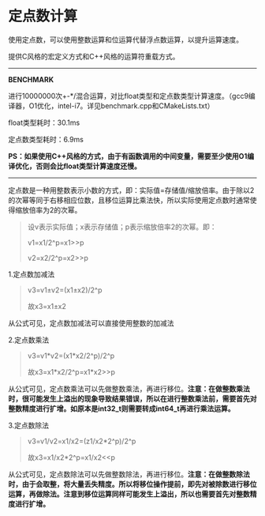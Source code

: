 # 定点数计算

使用定点数，可以使用整数运算和位运算代替浮点数运算，以提升运算速度。

提供C风格的宏定义方式和C++风格的运算符重载方式。

---

**BENCHMARK**

进行10000000次+-*/混合运算，对比float类型和定点数类型计算速度。（gcc9编译器，O1优化，intel-i7。详见benchmark.cpp和CMakeLists.txt）

float类型耗时：30.1ms

定点数类型耗时：6.9ms

**PS：如果使用C++风格的方式，由于有函数调用的中间变量，需要至少使用O1编译优化，否则会比float类型计算速度还慢。**

---

定点数是一种用整数表示小数的方式，即：实际值=存储值/缩放倍率。由于除以2的次幂等同于右移相应位数，且移位运算比乘法快，所以实际使用定点数时通常使得缩放倍率为2的次幂。

> 设v表示实际值；x表示存储值；p表示缩放倍率2的次幂。即：
>
> v1=x1/2^p=x1>>p
>
> v2=x2/2^p=x2>>p

1.定点数加减法

> v3=v1±v2=(x1±x2)/2^p
>
> 故x3=x1±x2

从公式可见，定点数加减法可以直接使用整数的加减法

2.定点数乘法

> v3=v1\*v2=(x1\*x2/2^p)/2^p
>
> 故x3=x1\*x2/2^p=x1\*x2>>p

从公式可见，定点数乘法可以先做整数乘法，再进行移位。**注意：在做整数乘法时，很可能发生上溢出的现象导致结果错误，所以在进行整数乘法前，需要首先对整数精度进行扩增。如原本是int32_t则需要转成int64_t再进行乘法运算。**

3.定点数除法
> v3=v1/v2=x1/x2=(z1/x2\*2^p)/2^p
>
> 故x3=x1/x2\*2^p=x1/x2<<p

从公式可见，定点数除法可以先做整数除法，再进行移位。**注意：在做整数除法时，由于会取整，将大量丢失精度。所以将移位操作提前，即先对被除数进行移位运算，再做除法。注意到移位运算同样可能发生上溢出，所以也需要首先对整数精度进行扩增。**